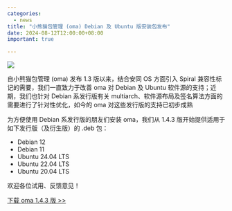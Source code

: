 ```yaml
---
categories:
  - news
title: "小熊猫包管理 (oma) Debian 及 Ubuntu 版安装包发布"
date: 2024-08-12T12:00:00+08:00
important: true

---
```

![](/assets/oma/oma-slim.png)


自小熊猫包管理 (oma) 发布 1.3 版以来，结合安同 OS 方面引入 Spiral 兼容性标记的需要，我们一直致力于改善 oma 对 Debian 及 Ubuntu 软件源的支持；近期，我们也针对 Debian 系发行版有关 multiarch、软件源布局及签名算法方面的需要进行了针对性优化，如今的 oma 对这些发行版的支持已初步成熟

为方便使用 Debian 系发行版的朋友们安装 oma，我们从 1.4.3 版开始提供适用于如下发行版（及衍生版）的 .deb 包：

- Debian 12
- Debian 11
- Ubuntu 24.04 LTS
- Ubuntu 22.04 LTS
- Ubuntu 20.04 LTS

欢迎各位试用、反馈意见！

[下载 oma 1.4.3 版 >> ](https://github.com/AOSC-Dev/oma/releases/tag/v1.4.3-with-deb-ci)
